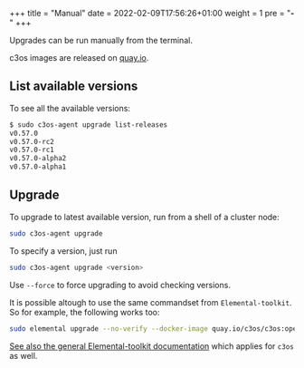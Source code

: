 +++
title = "Manual"
date = 2022-02-09T17:56:26+01:00
weight = 1
pre = "<b>- </b>"
+++


Upgrades can be run manually from the terminal. 

c3os images are released on [quay.io](https://quay.io/repository/c3os/c3os).

## List available versions

To see all the available versions:

```bash
$ sudo c3os-agent upgrade list-releases
v0.57.0
v0.57.0-rc2
v0.57.0-rc1
v0.57.0-alpha2
v0.57.0-alpha1
```

## Upgrade

To upgrade to latest available version, run from a shell of a cluster node:

```bash
sudo c3os-agent upgrade
```

To specify a version, just run 

```bash
sudo c3os-agent upgrade <version>
```

Use `--force` to force upgrading to avoid checking versions. 

It is possible altough to use the same commandset from `Elemental-toolkit`. So for example, the following works too:

```bash
sudo elemental upgrade --no-verify --docker-image quay.io/c3os/c3os:opensuse-v1.21.4-22
```

[See also the general Elemental-toolkit documentation](https://rancher.github.io/elemental-toolkit/docs/getting-started/upgrading/#upgrade-to-a-specific-container-image) which applies for `c3os` as well.